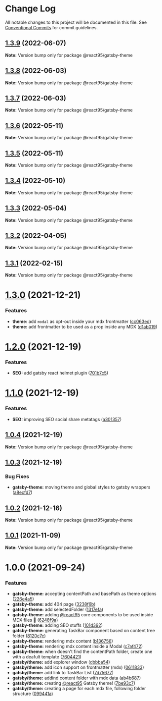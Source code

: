 # Change Log

All notable changes to this project will be documented in this file.
See [Conventional Commits](https://conventionalcommits.org) for commit guidelines.

## [1.3.9](https://github.com/React95/React95/compare/@react95/gatsby-theme@1.3.8...@react95/gatsby-theme@1.3.9) (2022-06-07)

**Note:** Version bump only for package @react95/gatsby-theme





## [1.3.8](https://github.com/React95/React95/compare/@react95/gatsby-theme@1.3.7...@react95/gatsby-theme@1.3.8) (2022-06-03)

**Note:** Version bump only for package @react95/gatsby-theme





## [1.3.7](https://github.com/React95/React95/compare/@react95/gatsby-theme@1.3.6...@react95/gatsby-theme@1.3.7) (2022-06-03)

**Note:** Version bump only for package @react95/gatsby-theme





## [1.3.6](https://github.com/React95/React95/compare/@react95/gatsby-theme@1.3.5...@react95/gatsby-theme@1.3.6) (2022-05-11)

**Note:** Version bump only for package @react95/gatsby-theme





## [1.3.5](https://github.com/React95/React95/compare/@react95/gatsby-theme@1.3.4...@react95/gatsby-theme@1.3.5) (2022-05-11)

**Note:** Version bump only for package @react95/gatsby-theme





## [1.3.4](https://github.com/React95/React95/compare/@react95/gatsby-theme@1.3.3...@react95/gatsby-theme@1.3.4) (2022-05-10)

**Note:** Version bump only for package @react95/gatsby-theme





## [1.3.3](https://github.com/React95/React95/compare/@react95/gatsby-theme@1.3.2...@react95/gatsby-theme@1.3.3) (2022-05-04)

**Note:** Version bump only for package @react95/gatsby-theme





## [1.3.2](https://github.com/React95/React95/compare/@react95/gatsby-theme@1.3.1...@react95/gatsby-theme@1.3.2) (2022-04-05)

**Note:** Version bump only for package @react95/gatsby-theme





## [1.3.1](https://github.com/React95/React95/compare/@react95/gatsby-theme@1.3.0...@react95/gatsby-theme@1.3.1) (2022-02-15)

**Note:** Version bump only for package @react95/gatsby-theme





# [1.3.0](https://github.com/React95/React95/compare/@react95/gatsby-theme@1.2.0...@react95/gatsby-theme@1.3.0) (2021-12-21)


### Features

* **theme:** add `modal` as opt-out inside your mdx frontmatter ([cc063ed](https://github.com/React95/React95/commit/cc063ede718329cfde459313a6649a3d24e5be5d))
* **theme:** add frontmatter to be used as a prop inside any MDX ([d1ab019](https://github.com/React95/React95/commit/d1ab019a802b3ad06d796b4e42e4951c8db208ab))





# [1.2.0](https://github.com/React95/React95/compare/@react95/gatsby-theme@1.1.0...@react95/gatsby-theme@1.2.0) (2021-12-19)


### Features

* **SEO:** add gatsby react helmet plugin ([701b7c5](https://github.com/React95/React95/commit/701b7c58ebc58a07b719fbb50f38b31ff998c233))





# [1.1.0](https://github.com/React95/React95/compare/@react95/gatsby-theme@1.0.4...@react95/gatsby-theme@1.1.0) (2021-12-19)


### Features

* **SEO:** improving SEO social share metatags ([a301357](https://github.com/React95/React95/commit/a301357ad114c2b7cb2005822a9ffa95d56fbd10))





## [1.0.4](https://github.com/React95/React95/compare/@react95/gatsby-theme@1.0.3...@react95/gatsby-theme@1.0.4) (2021-12-19)

**Note:** Version bump only for package @react95/gatsby-theme





## [1.0.3](https://github.com/React95/React95/compare/@react95/gatsby-theme@1.0.2...@react95/gatsby-theme@1.0.3) (2021-12-19)


### Bug Fixes

* **gatsby-theme:** moving theme and global styles to gatsby wrappers ([a8ecfd7](https://github.com/React95/React95/commit/a8ecfd72b35111e1982c58d29c1cbbbe7293697f))





## [1.0.2](https://github.com/React95/React95/compare/@react95/gatsby-theme@1.0.1...@react95/gatsby-theme@1.0.2) (2021-12-16)

**Note:** Version bump only for package @react95/gatsby-theme





## [1.0.1](https://github.com/React95/React95/compare/@react95/gatsby-theme@1.0.0...@react95/gatsby-theme@1.0.1) (2021-11-09)

**Note:** Version bump only for package @react95/gatsby-theme





# 1.0.0 (2021-09-24)


### Features

* **gatsby-theme:** accepting contentPath and basePath as theme options ([226e4a5](https://github.com/React95/React95/commit/226e4a5b32a246633f6212af10caacc26add910e))
* **gatsby-theme:** add 404 page ([3238f6b](https://github.com/React95/React95/commit/3238f6b9c48482349e7b30ea7aa1ed478c864163))
* **gatsby-theme:** add selectedFolder ([1317efa](https://github.com/React95/React95/commit/1317efaade0610e7d869a84a0acb7d0ac67c0d28))
* **gatsby-theme:** adding [@react95](https://github.com/react95) core components to be used inside MDX files :tada: ([6248f9a](https://github.com/React95/React95/commit/6248f9aa739e2007ae8ff32d4c9c825a27dc4d16))
* **gatsby-theme:** adding SEO stuffs ([101d392](https://github.com/React95/React95/commit/101d392abb4d3ea5a93dc46b8b548659c9498004))
* **gatsby-theme:** generating TaskBar component based on content tree folder ([8120c7c](https://github.com/React95/React95/commit/8120c7ca5d21fd9457cce5ef7c295609a163158a))
* **gatsby-theme:** rendering mdx content ([b136756](https://github.com/React95/React95/commit/b136756dff16a79ac43cd900f55a546b8b11da8f))
* **gatsby-theme:** rendering mdx content inside a Modal ([c7af472](https://github.com/React95/React95/commit/c7af4726855bca6fa651ec3ae01168ce1871f984))
* **gatsby-theme:** when doesn't find the contentPath folder, create one with a deafult template ([7604421](https://github.com/React95/React95/commit/7604421312eb5616ed1ecde0903217769857b3ec))
* **gatsby/theme:** add explorer window ([dbbba54](https://github.com/React95/React95/commit/dbbba54be5042afcc4f41b44d6149d2bc941477c))
* **gatsby/theme:** add icon support on frontmatter (mdx) ([0611833](https://github.com/React95/React95/commit/061183381d0daf0706d5db82340aab65f03df9cd))
* **gatsby/theme:** add link to TaskBar List ([7d75677](https://github.com/React95/React95/commit/7d75677eb679e278811527744d25ffa9bb042f18))
* **gatsby/theme:** addind content folder with mdx data ([ab4b687](https://github.com/React95/React95/commit/ab4b687b336c171c8edba649e4fc449d2515acca))
* **gatsby/theme:** creating [@react95](https://github.com/react95) Gatsby theme! ([7be93c7](https://github.com/React95/React95/commit/7be93c7364f4e7eb4d7c8a6a5bba7d5c831e5ab3))
* **gatsby/theme:** creating a page for each mdx file, following folder structure ([099441a](https://github.com/React95/React95/commit/099441a5c0c020de5a1e0ecf8e096a27ca4e9ec1))
